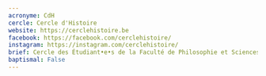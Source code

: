 ```yaml
---
acronyme: CdH
cercle: Cercle d'Histoire
website: https://cerclehistoire.be
facebook: https://facebook.com/cerclehistoire/
instagram: https://instagram.com/cerclehistoire/
brief: Cercle des Étudiant•e•s de la Faculté de Philosophie et Sciences sociales du Département Histoire, histoire de l'art et archéologie
baptismal: False
---
```

